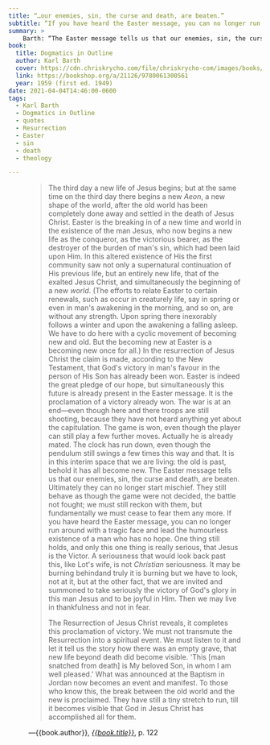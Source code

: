```yaml
---
title: “…our enemies, sin, the curse and death, are beaten.”
subtitle: “If you have heard the Easter message, you can no longer run around with a tragic face and lead the humourless existence of a man who has no hope.”
summary: >
    Barth: “The Easter message tells us that our enemies, sin, the curse and death, are beaten. Ultimately they can no longer start mischief. They still behave as though the game were not decided, the battle not fought; we must still reckon with them, but fundamentally we must cease to fear them any more.…”
book:
  title: Dogmatics in Outline
  author: Karl Barth
  cover: https://cdn.chriskrycho.com/file/chriskrycho-com/images/books/dogmatics-in-outline.jpg
  link: https://bookshop.org/a/21126/9780061300561
  year: 1959 (first ed. 1949)
date: 2021-04-04T14:46:00-0600
tags:
  - Karl Barth
  - Dogmatics in Outline
  - quotes
  - Resurrection
  - Easter
  - sin
  - death
  - theology

---
```


<figure class='quotation'>

> The third day a new life of Jesus begins; but at the same time on the third day there begins a new *Aeon*, a new shape of the world, after the old world has been completely done away and settled in the death of Jesus Christ. Easter is the breaking in of a new time and world in the existence of the man Jesus, who now begins a new life as the conqueror, as the victorious bearer, as the destroyer of the burden of man's sin, which had been laid upon Him. In this altered existence of His the first community saw not only a supernatural continuation of His previous life, but an entirely new life, that of the exalted Jesus Christ, and simultaneously the beginning of a new *world*. (The efforts to relate Easter to certain renewals, such as occur in creaturely life, say in spring or even in man's awakening in the morning, and so on, are without any strength. Upon spring there inexorably follows a winter and upon the awakening a falling asleep. We have to do here with a cyclic movement of becoming new and old. But the becoming new at Easter is a becoming new once for all.) In the resurrection of Jesus Christ the claim is made, according to the New Testament, that God's victory in man's favour in the person of His Son has already been won. Easter is indeed the great pledge of our hope, but simultaneously this future is already present in the Easter message. It is the proclamation of a victory already won. The war is at an end—even though here and there troops are still shooting, because they have not heard anything yet about the capitulation. The game is won, even though the player can still play a few further moves. Actually he is already mated. The clock has run down, even though the pendulum still swings a few times this way and that. It is in this interim space that we are living: the old is past, behold it has all become new. The Easter message tells us that our enemies, sin, the curse and death, are beaten. Ultimately they can no longer start mischief. They still behave as though the game were not decided, the battle not fought; we must still reckon with them, but fundamentally we must cease to fear them any more. If you have heard the Easter message, you can no longer run around with a tragic face and lead the humourless existence of a man who has no hope. One thing still holds, and only this one thing is really serious, that Jesus is the Victor. A seriousness that would look back past this, like Lot's wife, is not *Christian* seriousness. It may be burning behindand truly it is burning but we have to look, not at it, but at the other fact, that we are invited and summoned to take seriously the victory of God's glory in this man Jesus and to be joyful in Him. Then we may live in thankfulness and not in fear.
>
> The Resurrection of Jesus Christ reveals, it completes this proclamation of victory. We must not transmute the Resurrection into a spiritual event. We must listen to it and let it tell us the story how there was an empty grave, that new life beyond death did become visible. 'This [man snatched from death] is My beloved Son, in whom I am well pleased.' What was announced at the Baptism in Jordan now becomes an event and manifest. To those who know this, the break between the old world and the new is proclaimed. They have still a tiny stretch to run, till it becomes visible that God in Jesus Christ has accomplished all for them.

<figcaption>—{{book.author}}, <a href="{{book.link}}"><cite>{{book.title}}</cite></a>, p. 122</figcaption>

</figure>